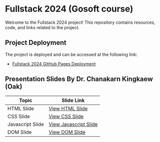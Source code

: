 # Fullstack 2024 (Gosoft course)

Welcome to the Fullstack 2024 project! This repository contains resources, code, and links related to the project.

## Project Deployment

The project is deployed and can be accessed at the following link:

- [Fullstack 2024 GitHub Pages Deployment](https://kaewkloaw.github.io/Fullstack2024/)

## Presentation Slides By Dr. Chanakarn Kingkaew (Oak)

| Topic        | Slide Link                                                                                       |
|--------------|-------------------------------------------------------------------------------------------------|
| HTML Slide   | [View HTML Slide](https://docs.google.com/presentation/d/1P3WMtYC50FBSh7NH3-NIe9e0rcTL9HN-ktrZsBg_3UY/edit?usp=sharing) |
| CSS Slide    | [View CSS Slide](https://docs.google.com/presentation/d/1ZM3jU15XtA-QaIqUUs4015hiDU1I_MqjUQGwiZwgi4o/edit?usp=sharing) |
| Javascript Slide    | [View Javascript Slide](https://docs.google.com/presentation/d/1LSdZ8sbZoEftDsYFpUKS95CjzbNZLzM0X5U-WGoq3dc/edit#slide=id.g27006653efc_0_1540) |
| DOM Slide    | [View DOM Slide](https://docs.google.com/presentation/d/1yS3UuwIG8NEzUhoI5Jre2cC0nS3SZeFAKUTyvcBeFwk/edit#slide=id.g2dac6d3a94e_0_815) |
